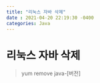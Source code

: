 ```yaml
---
title: "리눅스 자바 삭제"
date : 2021-04-20 22:19:30 -0400
categories: Java
---
```


# 리눅스 자바 삭제


> yum remove java-[버전]

